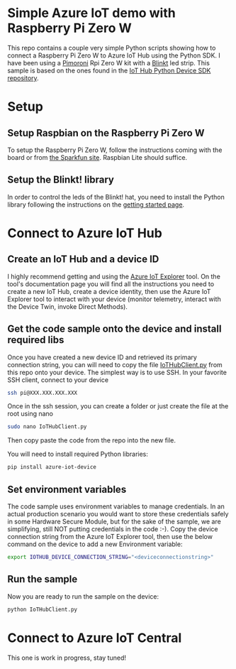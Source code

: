 # Simple Azure IoT demo with Raspberry Pi Zero W

This repo contains a couple very simple Python scripts showing how to connect a Raspberry Pi Zero W to Azure IoT Hub using the Python SDK.
I have been using a [Pimoroni](https://learn.pimoroni.com/) Rpi Zero W kit with a [Blinkt](https://learn.pimoroni.com/tutorial/sandyj/getting-started-with-blinkt) led strip. 
This sample is based on the ones found in the [IoT Hub Python Device SDK repository](https://github.com/Azure/azure-iot-sdk-python/tree/master/azure-iot-device).

# Setup

## Setup Raspbian on the Raspberry Pi Zero W

To setup the Raspberry Pi Zero W, follow the instructions coming with the board or from [the Sparkfun site](https://learn.sparkfun.com/tutorials/getting-started-with-the-raspberry-pi-zero-wireless/all#installing-the-os). Raspbian Lite should suffice.

## Setup the Blinkt! library

In order to control the leds of the Blinkt! hat, you need to install the Python library following the instructions on the [getting started page](https://learn.pimoroni.com/tutorial/sandyj/getting-started-with-blinkt).

# Connect to Azure IoT Hub

## Create an IoT Hub and a device ID

I highly recommend getting and using the [Azure IoT Explorer](https://docs.microsoft.com/en-us/azure/iot-pnp/howto-install-iot-explorer) tool. On the tool's documentation page you will find all the instructions you need to create a new IoT Hub, create a device identity, then use the Azure IoT Explorer tool to interact with your device (monitor telemetry, interact with the Device Twin, invoke Direct Methods). 

## Get the code sample onto the device and install required libs

Once you have created a new device ID and retrieved its primary connection string, you can will need to copy the file [IoTHubClient.py](./IoTHubClient.py) from this repo onto your device. The simplest way is to use SSH.
In your favorite SSH client, connect to your device

```bash
ssh pi@XXX.XXX.XXX.XXX
```

Once in the ssh session, you can create a folder or just create the file at the root using nano

```bash
sudo nano IoTHubClient.py
```

Then copy paste the code from the repo into the new file.

You will need to install required Python libraries:

```bash
pip install azure-iot-device
```

## Set environment variables

The code sample uses environment variables to manage credentials. In an actual production scenario you would want to store these credentials safely in some Hardware Secure Module, but for the sake of the sample, we are simplifying, still NOT putting credentials in the code :-).
Copy the device connection string from the Azure IoT Explorer tool, then use the below command on the device to add a new Environment variable:

```bash
export IOTHUB_DEVICE_CONNECTION_STRING="<deviceconnectionstring>"
```

## Run the sample

Now you are ready to run the sample on the device:

```bash
python IoTHubClient.py
```

# Connect to Azure IoT Central

This one is work in progress, stay tuned!